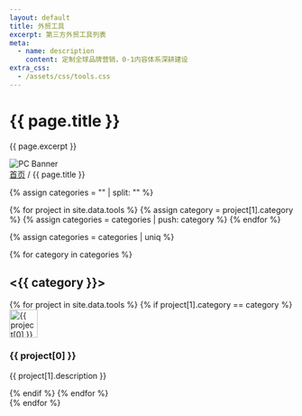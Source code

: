 ```yaml
---
layout: default
title: 外贸工具
excerpt: 第三方外贸工具列表
meta:
  - name: description
    content: 定制全球品牌营销，0-1内容体系深耕建设
extra_css:
  - /assets/css/tools.css
---
```


<div class="content-banner">
  <div class="content-banner-text">
    <h1>{{ page.title }}</h1>
    <p>{{ page.excerpt }}</p>
  </div>
  <img src="{{ '/assets/images/social-media.jpg' | relative_url }}" alt="PC Banner" class="pc-banner">
</div>

<main class="tool-content">
  <div class="filter-container">
    <div class="breadcrumb">
      <a href="/">首页</a> /
      {{ page.title }}
    </div>
  </div>

{% assign categories = "" | split: "" %}

{% for project in site.data.tools %}
    {% assign category = project[1].category %}
    {% assign categories = categories | push: category %}
{% endfor %}

{% assign categories = categories | uniq %}

{% for category in categories %}
<div class="tool-container">
    <h2>&lt;{{ category }}&gt;</h2>
        {% for project in site.data.tools %}
            {% if project[1].category == category %}
                <div class="tool-card">
                    <img class="tool-icon" src="{{ project[1].icon }}" alt="{{ project[0] }} 图标" width="50" height="50">
                    <h3> {{ project[0] }} </h3>
                    <p class="tool-info"> {{ project[1].description }} </p>
                </div>
            {% endif %}
        {% endfor %}
        </div>
{% endfor %}
  
  <div id="pagination"></div>
</main>
